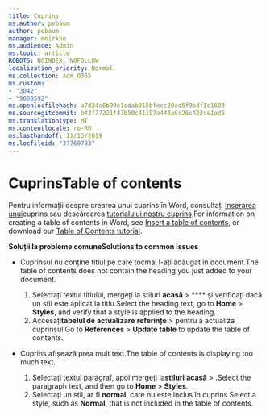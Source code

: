 ```yaml
---
title: Cuprins
ms.author: pebaum
author: pebaum
manager: mnirkhe
ms.audience: Admin
ms.topic: article
ROBOTS: NOINDEX, NOFOLLOW
localization_priority: Normal
ms.collection: Adm_O365
ms.custom:
- "3042"
- "9000592"
ms.openlocfilehash: a7d34c8b99e1cdab915bfeec20ad5f9bdf1c1603
ms.sourcegitcommit: b43f77221f47b50c41197a448a9c26c423ce1ad5
ms.translationtype: MT
ms.contentlocale: ro-RO
ms.lasthandoff: 11/15/2019
ms.locfileid: "37769783"
---
```

# <a name="table-of-contents"></a><span data-ttu-id="688d2-102">Cuprins</span><span class="sxs-lookup"><span data-stu-id="688d2-102">Table of contents</span></span>

<span data-ttu-id="688d2-103">Pentru informații despre crearea unui cuprins în Word, consultați [Inserarea unui](https://support.office.com/article/882e8564-0edb-435e-84b5-1d8552ccf0c0)cuprins sau descărcarea [tutorialului nostru cuprins](https://go.microsoft.com/fwlink/?linkid=2065106).</span><span class="sxs-lookup"><span data-stu-id="688d2-103">For information on creating a table of contents in Word, see [Insert a table of contents](https://support.office.com/article/882e8564-0edb-435e-84b5-1d8552ccf0c0), or download our [Table of Contents tutorial](https://go.microsoft.com/fwlink/?linkid=2065106).</span></span>

<span data-ttu-id="688d2-104">**Soluții la probleme comune**</span><span class="sxs-lookup"><span data-stu-id="688d2-104">**Solutions to common issues**</span></span>

- <span data-ttu-id="688d2-105">Cuprinsul nu conține titlul pe care tocmai l-ați adăugat în document.</span><span class="sxs-lookup"><span data-stu-id="688d2-105">The table of contents does not contain the heading you just added to your document.</span></span>
  1. <span data-ttu-id="688d2-106">Selectați textul titlului, mergeți la stiluri **acasă** > \*\*\*\* și verificați dacă un stil este aplicat la titlu.</span><span class="sxs-lookup"><span data-stu-id="688d2-106">Select the heading text, go to **Home** > **Styles**, and verify that a style is applied to the heading.</span></span>
  2. <span data-ttu-id="688d2-107">Accesați**tabelul de actualizare** **referințe** > pentru a actualiza cuprinsul.</span><span class="sxs-lookup"><span data-stu-id="688d2-107">Go to **References** > **Update table** to update the table of contents.</span></span>

- <span data-ttu-id="688d2-108">Cuprins afișează prea mult text.</span><span class="sxs-lookup"><span data-stu-id="688d2-108">The table of contents is displaying too much text.</span></span> 
  1. <span data-ttu-id="688d2-109">Selectați textul paragraf, apoi mergeți la**stiluri** **acasă** > .</span><span class="sxs-lookup"><span data-stu-id="688d2-109">Select the paragraph text, and then go to **Home** > **Styles**.</span></span>
  2. <span data-ttu-id="688d2-110">Selectați un stil, ar fi **normal**, care nu este inclus în cuprins.</span><span class="sxs-lookup"><span data-stu-id="688d2-110">Select a style, such as **Normal**, that is not included in the table of contents.</span></span>